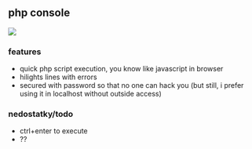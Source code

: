 ## php console
 <img src="https://raw.github.com/idpsycho/brmstuff/master/eval/eval.jpg">

### features
- quick php script execution, you know like javascript in browser
- hilights lines with errors
- secured with password so that no one can hack you (but still, i prefer using it in localhost without outside access)

### nedostatky/todo
- ctrl+enter to execute
- ??
